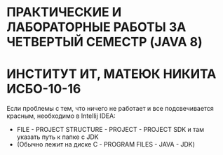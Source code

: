 # ПРАКТИЧЕСКИЕ И ЛАБОРАТОРНЫЕ РАБОТЫ ЗА ЧЕТВЕРТЫЙ СЕМЕСТР (JAVA 8)
# ИНСТИТУТ ИТ, МАТЕЮК НИКИТА ИСБО-10-16

Если проблемы с тем, что ничего не работает и все подсвечивается красным, необходимо в Intellij IDEA:
- FILE - PROJECT STRUCTURE - PROJECT - PROJECT SDK 
и там указать путь к папке с JDK 
- (Обычно лежит на диске С - PROGRAM FILES - JAVA - JDK)
